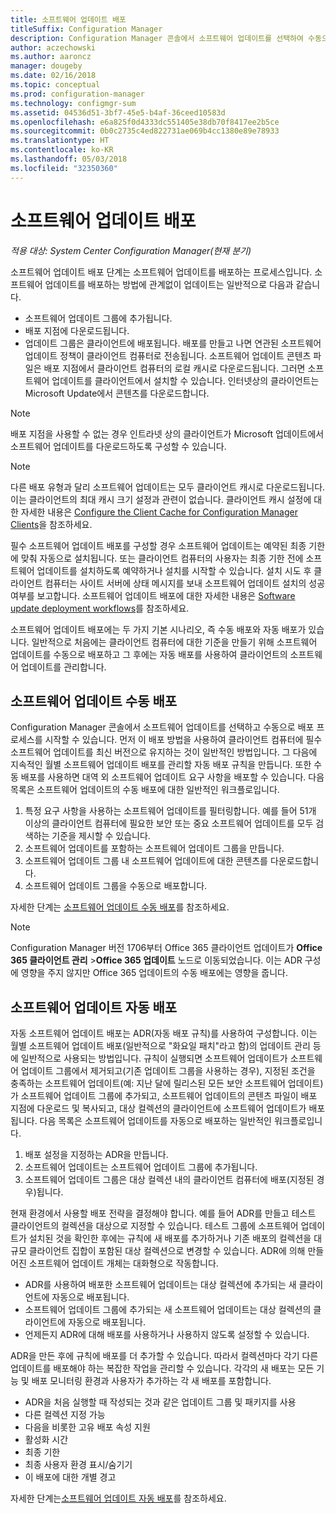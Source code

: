 ```yaml
---
title: 소프트웨어 업데이트 배포
titleSuffix: Configuration Manager
description: Configuration Manager 콘솔에서 소프트웨어 업데이트를 선택하여 수동으로 배포 프로세스를 시작하거나 자동으로 업데이트를 배포합니다.
author: aczechowski
ms.author: aaroncz
manager: dougeby
ms.date: 02/16/2018
ms.topic: conceptual
ms.prod: configuration-manager
ms.technology: configmgr-sum
ms.assetid: 04536d51-3bf7-45e5-b4af-36ceed10583d
ms.openlocfilehash: e6a825f0d4333dc551405e38db70f8417ee2b5ce
ms.sourcegitcommit: 0b0c2735c4ed822731ae069b4cc1380e89e78933
ms.translationtype: HT
ms.contentlocale: ko-KR
ms.lasthandoff: 05/03/2018
ms.locfileid: "32350360"
---
```

#  <a name="BKMK_SUMDeploy"></a> 소프트웨어 업데이트 배포  

*적용 대상: System Center Configuration Manager(현재 분기)*

소프트웨어 업데이트 배포 단계는 소프트웨어 업데이트를 배포하는 프로세스입니다. 소프트웨어 업데이트를 배포하는 방법에 관계없이 업데이트는 일반적으로 다음과 같습니다.
- 소프트웨어 업데이트 그룹에 추가됩니다.
- 배포 지점에 다운로드됩니다.
- 업데이트 그룹은 클라이언트에 배포됩니다. 배포를 만들고 나면 연관된 소프트웨어 업데이트 정책이 클라이언트 컴퓨터로 전송됩니다. 소프트웨어 업데이트 콘텐츠 파일은 배포 지점에서 클라이언트 컴퓨터의 로컬 캐시로 다운로드됩니다. 그러면 소프트웨어 업데이트를 클라이언트에서 설치할 수 있습니다. 인터넷상의 클라이언트는 Microsoft Update에서 콘텐츠를 다운로드합니다.  

> [!NOTE]  
>  배포 지점을 사용할 수 없는 경우 인트라넷 상의 클라이언트가 Microsoft 업데이트에서 소프트웨어 업데이트를 다운로드하도록 구성할 수 있습니다.  

> [!NOTE]  
>  다른 배포 유형과 달리 소프트웨어 업데이트는 모두 클라이언트 캐시로 다운로드됩니다. 이는 클라이언트의 최대 캐시 크기 설정과 관련이 없습니다. 클라이언트 캐시 설정에 대한 자세한 내용은 [Configure the Client Cache for Configuration Manager Clients](../../core/clients/manage/manage-clients.md#BKMK_ClientCache)을 참조하세요.  

필수 소프트웨어 업데이트 배포를 구성할 경우 소프트웨어 업데이트는 예약된 최종 기한에 맞춰 자동으로 설치됩니다. 또는 클라이언트 컴퓨터의 사용자는 최종 기한 전에 소프트웨어 업데이트를 설치하도록 예약하거나 설치를 시작할 수 있습니다. 설치 시도 후 클라이언트 컴퓨터는 사이트 서버에 상태 메시지를 보내 소프트웨어 업데이트 설치의 성공 여부를 보고합니다. 소프트웨어 업데이트 배포에 대한 자세한 내용은 [Software update deployment workflows](../understand/software-updates-introduction.md#BKMK_DeploymentWorkflows)를 참조하세요.  

소프트웨어 업데이트 배포에는 두 가지 기본 시나리오, 즉 수동 배포와 자동 배포가 있습니다. 일반적으로 처음에는 클라이언트 컴퓨터에 대한 기준을 만들기 위해 소프트웨어 업데이트를 수동으로 배포하고 그 후에는 자동 배포를 사용하여 클라이언트의 소프트웨어 업데이트를 관리합니다.  

## <a name="BKMK_ManualDeployment"></a> 소프트웨어 업데이트 수동 배포
Configuration Manager 콘솔에서 소프트웨어 업데이트를 선택하고 수동으로 배포 프로세스를 시작할 수 있습니다. 먼저 이 배포 방법을 사용하여 클라이언트 컴퓨터에 필수 소프트웨어 업데이트를 최신 버전으로 유지하는 것이 일반적인 방법입니다. 그 다음에 지속적인 월별 소프트웨어 업데이트 배포를 관리할 자동 배포 규칙을 만듭니다. 또한 수동 배포를 사용하면 대역 외 소프트웨어 업데이트 요구 사항을 배포할 수 있습니다. 다음 목록은 소프트웨어 업데이트의 수동 배포에 대한 일반적인 워크플로입니다.  

1. 특정 요구 사항을 사용하는 소프트웨어 업데이트를 필터링합니다. 예를 들어 51개 이상의 클라이언트 컴퓨터에 필요한 보안 또는 중요 소프트웨어 업데이트를 모두 검색하는 기준을 제시할 수 있습니다.  
2. 소프트웨어 업데이트를 포함하는 소프트웨어 업데이트 그룹을 만듭니다.  
3. 소프트웨어 업데이트 그룹 내 소프트웨어 업데이트에 대한 콘텐츠를 다운로드합니다.  
4. 소프트웨어 업데이트 그룹을 수동으로 배포합니다.

자세한 단계는 [소프트웨어 업데이트 수동 배포](manually-deploy-software-updates.md)를 참조하세요.

>[!NOTE]
>Configuration Manager 버전 1706부터 Office 365 클라이언트 업데이트가 **Office 365 클라이언트 관리** >**Office 365 업데이트** 노드로 이동되었습니다. 이는 ADR 구성에 영향을 주지 않지만 Office 365 업데이트의 수동 배포에는 영향을 줍니다. 

## <a name="automatically-deploy-software-updates"></a>소프트웨어 업데이트 자동 배포
자동 소프트웨어 업데이트 배포는 ADR(자동 배포 규칙)를 사용하여 구성합니다. 이는 월별 소프트웨어 업데이트 배포(일반적으로 "화요일 패치"라고 함)의 업데이트 관리 등에 일반적으로 사용되는 방법입니다. 규칙이 실행되면 소프트웨어 업데이트가 소프트웨어 업데이트 그룹에서 제거되고(기존 업데이트 그룹을 사용하는 경우), 지정된 조건을 충족하는 소프트웨어 업데이트(예: 지난 달에 릴리스된 모든 보안 소프트웨어 업데이트)가 소프트웨어 업데이트 그룹에 추가되고, 소프트웨어 업데이트의 콘텐츠 파일이 배포 지점에 다운로드 및 복사되고, 대상 컬렉션의 클라이언트에 소프트웨어 업데이트가 배포됩니다. 다음 목록은 소프트웨어 업데이트를 자동으로 배포하는 일반적인 워크플로입니다.  

1.  배포 설정을 지정하는 ADR을 만듭니다.
2.  소프트웨어 업데이트는 소프트웨어 업데이트 그룹에 추가됩니다.  
3.  소프트웨어 업데이트 그룹은 대상 컬렉션 내의 클라이언트 컴퓨터에 배포(지정된 경우)됩니다.  

현재 환경에서 사용할 배포 전략을 결정해야 합니다. 예를 들어 ADR를 만들고 테스트 클라이언트의 컬렉션을 대상으로 지정할 수 있습니다. 테스트 그룹에 소프트웨어 업데이트가 설치된 것을 확인한 후에는 규칙에 새 배포를 추가하거나 기존 배포의 컬렉션을 대규모 클라이언트 집합이 포함된 대상 컬렉션으로 변경할 수 있습니다. ADR에 의해 만들어진 소프트웨어 업데이트 개체는 대화형으로 작동합니다.  

-   ADR를 사용하여 배포한 소프트웨어 업데이트는 대상 컬렉션에 추가되는 새 클라이언트에 자동으로 배포됩니다.  
-   소프트웨어 업데이트 그룹에 추가되는 새 소프트웨어 업데이트는 대상 컬렉션의 클라이언트에 자동으로 배포됩니다.  
-   언제든지 ADR에 대해 배포를 사용하거나 사용하지 않도록 설정할 수 있습니다.  

ADR을 만든 후에 규칙에 배포를 더 추가할 수 있습니다. 따라서 컬렉션마다 각기 다른 업데이트를 배포해야 하는 복잡한 작업을 관리할 수 있습니다. 각각의 새 배포는 모든 기능 및 배포 모니터링 환경과 사용자가 추가하는 각 새 배포를 포함합니다.  

-   ADR을 처음 실행할 때 작성되는 것과 같은 업데이트 그룹 및 패키지를 사용  
-   다른 컬렉션 지정 가능  
-   다음을 비롯한 고유 배포 속성 지원  
   -   활성화 시간  
   -   최종 기한  
   -   최종 사용자 환경 표시/숨기기  
   -   이 배포에 대한 개별 경고  

자세한 단계는[소프트웨어 업데이트 자동 배포](automatically-deploy-software-updates.md)를 참조하세요.

<!-- ###  <a name="BKMK_ClientCache"></a> Client cache setting  
The Configuration Manager client downloads the content for required software updates to the local client cache soon after it receives the deployment. However, the client waits to download the content until after the **Software available time** setting for the deployment. The client does not download software updates in optional deployments (deployments that do not have a scheduled installation deadline) until the user manually starts the installation. When the configured deadline passes, the software updates client agent performs a scan to verify that the software update is still required, then the software updates client agent checks the local cache on the client computer to verify that the software update source file is still available, and then installs the software update. If the content was deleted from the client cache to make room for another deployment, the client downloads the software updates to the cache. Software updates are always downloaded to the client cache regardless of the configured maximum client cache size. For other deployments, such as applications or packages, the client only downloads content that is within the maximum cache size that you configure for the client. Cached content is not automatically deleted, but it remains in the cache for at least one day after the client used that content.  -->


 <!-- For more information about the deployment process, see [Software update deployment process](../../sum/understand/software-updates-introduction.md#BKMK_DeploymentProcess).  -->
